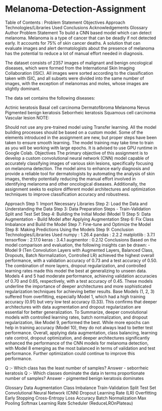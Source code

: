 # Melanoma-Detection-Assignment

Table of Contents :
Problem Statement
Objectives
Approach
Technologies/Libraries Used
Conclusions
Acknowledgements
Glossary
Author
Problem Statement
To build a CNN based model which can  detect melanoma. Melanoma is a type of cancer that can be deadly if not detected early. It accounts for 75% of skin cancer deaths. A solution that can evaluate images and alert dermatologists about the presence of melanoma has the potential to reduce a lot of manual effort needed in diagnosis.

The dataset consists of 2357 images of malignant and benign oncological diseases, which were formed from the International Skin Imaging Collaboration (ISIC). All images were sorted according to the classification taken with ISIC, and all subsets were divided into the same number of images, with the exception of melanomas and moles, whose images are slightly dominant.

The data set contains the following diseases:

Actinic keratosis
Basal cell carcinoma
Dermatofibroma
Melanoma
Nevus
Pigmented benign keratosis
Seborrheic keratosis
Squamous cell carcinoma
Vascular lesion
NOTE:

Should not use any pre-trained model using Transfer learning. All the model building processes should be based on a custom model.
Some of the elements introduced in the assignment are new, but proper steps have been taken to ensure smooth learning.
The model training may take time to train as you will be working with large epochs. It is advised to use GPU runtime in Google Colab.
Objectives
The primary objective of this assignment is to develop a custom convolutional neural network (CNN) model capable of accurately classifying images of various skin lesions, specifically focusing on melanoma detection. The model aims to enhance early diagnosis and provide a reliable tool for dermatologists by automating the analysis of skin images, thereby potentially reducing the manual effort involved in identifying melanoma and other oncological diseases. Additionally, the assignment seeks to explore different model architectures and optimization techniques to improve classification accuracy and robustness.

Approach
Step 1: Import Necessary Libraries
Step 2: Load the Data and Understanding the Data
Step 3: Data Preparation Steps - Train-Validation Split and Test Set
Step 4: Building the Initial Model (Model 1)
Step 5: Data Augmentation - Build Model after Applying Augmentation
Step 6: Fix Class Imbalance and Build the Model
Step 7: Fine-tune and Optimize the Model
Step 8: Making Predictions Using the Models
Step 9: Conclusion
Technologies/Libraries Used
numpy : 1.26.4
pandas : 2.2.2
matplotlib : 3.7.1
tensorflow : 2.17.0
keras : 3.4.1
augmentor : 0.2.12
Conclusions
Based on the model comparison and evaluation, the following insights can be drawn: -
Model 9 (Ten Convolution Layers with Augmented Layers, Balanced Class, Dropouts, Batch Normalization, Controlled LR) achieved the highest overall performance, with a validation accuracy of 0.73 and a test accuracy of 0.50. The combination of more layers, dropout regularization, and controlled learning rates made this model the best at generalizing to unseen data.
Models 4 and 5 had moderate performance, achieving validation accuracies of 0.70 and 0.65, respectively, with a test accuracy of 0.45. These models underline the importance of deeper architectures and more sophisticated regularization techniques for achieving better results.
Base Models (1, 2, 3) suffered from overfitting, especially Model 1, which had a high training accuracy (0.91) but very low test accuracy (0.33). This confirms that deeper architectures with data augmentation and dropout regularization are essential for better generalization.
To Summarize, deeper convolutional models with controlled learning rates, batch normalization, and dropout regularization, like Model 9, performed the best. While more epochs can help in training accuracy (Model 10), they do not always lead to better test performance.
Overall, applying data augmentation, class balancing, learning rate control, dropout optimization, and deeper architectures significantly enhanced the performance of the CNN models for melanoma detection, with Model 8 emerging as the most balanced in terms of validation and test performance. Further optimization could continue to improve this performance.

Q :- Which class has the least number of samples? 
Answer - seborrheic keratosis 
Q :- Which classes dominate the data in terms proportionate number of samples? 
Answer - pigmented benign keratosis dominates

Glossary
Data Augmentation
Class Imbalance
Train-Validation Split
Test Set
Convolutional Neural Network (CNN)
Dropout
Learning Rate (LR)
Overfitting
Early Stopping
Cross-Entropy Loss
Accuracy
Batch Normalization
Max Pooling
Softmax
Learning Rate Scheduler (ReduceLROnPlateau)
